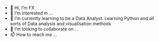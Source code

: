- 👋 Hi, I’m FX
- 👀 I’m interested in ...
- 🌱 I’m currently learning to be a Data Analyst. Learning Python and all sorts of Data analysis and visualisation methods
- 💞️ I’m looking to collaborate on ...
- 📫 How to reach me ...

<!---
foofx88/foofx88 is a ✨ special ✨ repository because its `README.md` (this file) appears on your GitHub profile.
You can click the Preview link to take a look at your changes.
--->
